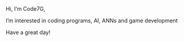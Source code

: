 Hi, I’m Code7G,

I’m interested in coding programs, AI, ANNs and game development

Have a great day!

<!---
Code7G/Code7G is a ✨ special ✨ repository because its `README.md` (this file) appears on your GitHub profile.
You can click the Preview link to take a look at your changes.
--->
